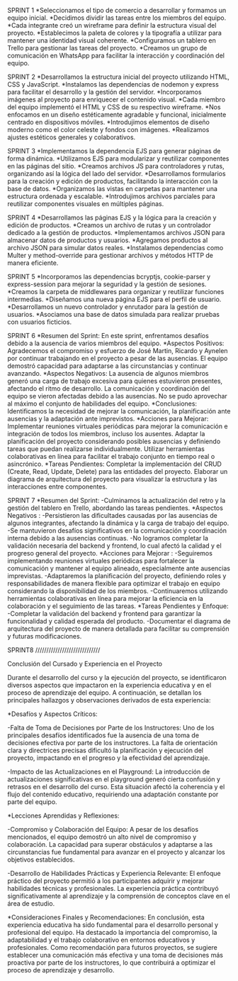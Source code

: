 SPRINT 1
*Seleccionamos el tipo de comercio a desarrollar y formamos un equipo inicial.
*Decidimos dividir las tareas entre los miembros del equipo.
*Cada integrante creó un wireframe para definir la estructura visual del proyecto.
*Establecimos la paleta de colores y la tipografía a utilizar para mantener una identidad visual coherente.
*Configuramos un tablero en Trello para gestionar las tareas del proyecto.
*Creamos un grupo de comunicación en WhatsApp para facilitar la interacción y coordinación del equipo.

SPRINT 2
*Desarrollamos la estructura inicial del proyecto utilizando HTML, CSS y JavaScript.
*Instalamos las dependencias de nodemon y express para facilitar el desarrollo y la gestión del servidor.
*Incorporamos imágenes al proyecto para enriquecer el contenido visual.
*Cada miembro del equipo implementó el HTML y CSS de su respectivo wireframe.
*Nos enfocamos en un diseño estéticamente agradable y funcional, inicialmente centrado en dispositivos móviles.
*Introdujimos elementos de diseño moderno como el color celeste y fondos con imágenes.
*Realizamos ajustes estéticos generales y colaborativos.

SPRINT 3
*Implementamos la dependencia EJS para generar páginas de forma dinámica.
*Utilizamos EJS para modularizar y reutilizar componentes en las páginas del sitio.
*Creamos archivos JS para controladores y rutas, organizando así la lógica del lado del servidor.
*Desarrollamos formularios para la creación y edición de productos, facilitando la interacción con la base de datos.
*Organizamos las vistas en carpetas para mantener una estructura ordenada y escalable.
*Introdujimos archivos parciales para reutilizar componentes visuales en múltiples páginas.

SPRINT 4
*Desarrollamos las páginas EJS y la lógica para la creación y edición de productos.
*Creamos un archivo de rutas y un controlador dedicado a la gestión de productos.
*Implementamos archivos JSON para almacenar datos de productos y usuarios.
*Agregamos productos al archivo JSON para simular datos reales.
*Instalamos dependencias como Multer y method-override para gestionar archivos y métodos HTTP de manera eficiente.

SPRINT 5
*Incorporamos las dependencias bcryptjs, cookie-parser y express-session para mejorar la seguridad y la gestión de sesiones.
*Creamos la carpeta de middlewares para organizar y reutilizar funciones intermedias.
*Diseñamos una nueva página EJS para el perfil de usuario.
*Desarrollamos un nuevo controlador y enrutador para la gestión de usuarios.
*Asociamos una base de datos simulada para realizar pruebas con usuarios ficticios.

SPRINT 6
*Resumen del Sprint:
En este sprint, enfrentamos desafíos debido a la ausencia de varios miembros del equipo.
*Aspectos Positivos:
Agradecemos el compromiso y esfuerzo de José Martin, Ricardo y Aynelen por continuar trabajando en el proyecto a pesar de las ausencias.
El equipo demostró capacidad para adaptarse a las circunstancias y continuar avanzando.
*Aspectos Negativos:
La ausencia de algunos miembros generó una carga de trabajo excesiva para quienes estuvieron presentes, afectando el ritmo de desarrollo.
La comunicación y coordinación del equipo se vieron afectadas debido a las ausencias.
No se pudo aprovechar al máximo el conjunto de habilidades del equipo.
*Conclusiones:
Identificamos la necesidad de mejorar la comunicación, la planificación ante ausencias y la adaptación ante imprevistos.
*Acciones para Mejorar:
Implementar reuniones virtuales periódicas para mejorar la comunicación e integración de todos los miembros, incluso los ausentes.
Adaptar la planificación del proyecto considerando posibles ausencias y definiendo tareas que puedan realizarse individualmente.
Utilizar herramientas colaborativas en línea para facilitar el trabajo conjunto en tiempo real o asincrónico.
*Tareas Pendientes:
Completar la implementación del CRUD (Create, Read, Update, Delete) para las entidades del proyecto.
Elaborar un diagrama de arquitectura del proyecto para visualizar la estructura y las interacciones entre componentes.

SPRINT 7
*Resumen del Sprint:
-Culminamos la actualización del retro y la gestión del tablero en Trello, abordando las tareas pendientes.
*Aspectos Negativos :
-Persistieron las dificultades causadas por las ausencias de algunos integrantes, afectando la dinámica y la carga de trabajo del equipo.
-Se mantuvieron desafíos significativos en la comunicación y coordinación interna debido a las ausencias continuas.
-No logramos completar la validación necesaria del backend y frontend, lo cual afectó la calidad y el progreso general del proyecto.
*Acciones para Mejorar :
-Seguiremos implementando reuniones virtuales periódicas para fortalecer la comunicación y mantener al equipo alineado, especialmente ante ausencias imprevistas.
-Adaptaremos la planificación del proyecto, definiendo roles y responsabilidades de manera flexible para optimizar el trabajo en equipo considerando la disponibilidad de los miembros.
-Continuaremos utilizando herramientas colaborativas en línea para mejorar la eficiencia en la colaboración y el seguimiento de las tareas.
*Tareas Pendientes y Enfoque:
-Completar la validación del backend y frontend para garantizar la funcionalidad y calidad esperada del producto.
-Documentar el diagrama de arquitectura del proyecto de manera detallada para facilitar su comprensión y futuras modificaciones.

SPRINT8 
/////////////////////////////

Conclusión del Cursado y Experiencia en el Proyecto

Durante el desarrollo del curso y la ejecución del proyecto, se identificaron diversos aspectos que impactaron en la experiencia educativa y en el proceso de aprendizaje del equipo. A continuación, se detallan los principales hallazgos y observaciones derivados de esta experiencia:

*Desafíos y Aspectos Críticos:

-Falta de Toma de Decisiones por Parte de los Instructores: Uno de los principales desafíos identificados fue la ausencia de una toma de decisiones efectiva por parte de los instructores. La falta de orientación clara y directrices precisas dificultó la planificación y ejecución del proyecto, impactando en el progreso y la efectividad del aprendizaje.

-Impacto de las Actualizaciones en el Playground: La introducción de actualizaciones significativas en el playground generó cierta confusión y retrasos en el desarrollo del curso. Esta situación afectó la coherencia y el flujo del contenido educativo, requiriendo una adaptación constante por parte del equipo.

*Lecciones Aprendidas y Reflexiones:

-Compromiso y Colaboración del Equipo: A pesar de los desafíos mencionados, el equipo demostró un alto nivel de compromiso y colaboración. La capacidad para superar obstáculos y adaptarse a las circunstancias fue fundamental para avanzar en el proyecto y alcanzar los objetivos establecidos.

-Desarrollo de Habilidades Prácticas y Experiencia Relevante: El enfoque práctico del proyecto permitió a los participantes adquirir y mejorar habilidades técnicas y profesionales. La experiencia práctica contribuyó significativamente al aprendizaje y la comprensión de conceptos clave en el área de estudio.

*Consideraciones Finales y Recomendaciones:
En conclusión, esta experiencia educativa ha sido fundamental para el desarrollo personal y profesional del equipo. Ha destacado la importancia del compromiso, la adaptabilidad y el trabajo colaborativo en entornos educativos y profesionales. Como recomendación para futuros proyectos, se sugiere establecer una comunicación más efectiva y una toma de decisiones más proactiva por parte de los instructores, lo que contribuirá a optimizar el proceso de aprendizaje y desarrollo.